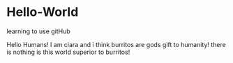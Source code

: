 # Hello-World
learning to use gitHub

Hello Humans!
I am ciara and i think burritos are gods gift to humanity!
there is nothing is this world superior to burritos!
